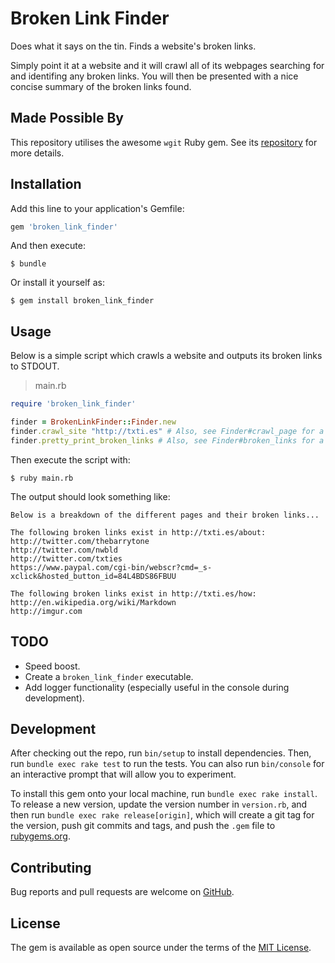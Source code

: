 # Broken Link Finder

Does what it says on the tin. Finds a website's broken links. 

Simply point it at a website and it will crawl all of its webpages searching for and identifing any broken links. You will then be presented with a nice concise summary of the broken links found.

## Made Possible By

This repository utilises the awesome `wgit` Ruby gem. See its [repository](https://github.com/michaeltelford/wgit) for more details.

## Installation

Add this line to your application's Gemfile:

```ruby
gem 'broken_link_finder'
```

And then execute:

    $ bundle

Or install it yourself as:

    $ gem install broken_link_finder

## Usage

Below is a simple script which crawls a website and outputs its broken links to STDOUT.

> main.rb

```ruby
require 'broken_link_finder'

finder = BrokenLinkFinder::Finder.new
finder.crawl_site "http://txti.es" # Also, see Finder#crawl_page for a single webpage.
finder.pretty_print_broken_links # Also, see Finder#broken_links for a Hash.
```

Then execute the script with:

    $ ruby main.rb

The output should look something like:

```text
Below is a breakdown of the different pages and their broken links...

The following broken links exist in http://txti.es/about:
http://twitter.com/thebarrytone
http://twitter.com/nwbld
http://twitter.com/txties
https://www.paypal.com/cgi-bin/webscr?cmd=_s-xclick&hosted_button_id=84L4BDS86FBUU

The following broken links exist in http://txti.es/how:
http://en.wikipedia.org/wiki/Markdown
http://imgur.com
```

## TODO

- Speed boost.
- Create a `broken_link_finder` executable.
- Add logger functionality (especially useful in the console during development).

## Development

After checking out the repo, run `bin/setup` to install dependencies. Then, run `bundle exec rake test` to run the tests. You can also run `bin/console` for an interactive prompt that will allow you to experiment.

To install this gem onto your local machine, run `bundle exec rake install`. To release a new version, update the version number in `version.rb`, and then run `bundle exec rake release[origin]`, which will create a git tag for the version, push git commits and tags, and push the `.gem` file to [rubygems.org](https://rubygems.org).

## Contributing

Bug reports and pull requests are welcome on [GitHub](https://github.com/michaeltelford/broken-link-finder).

## License

The gem is available as open source under the terms of the [MIT License](http://opensource.org/licenses/MIT).
